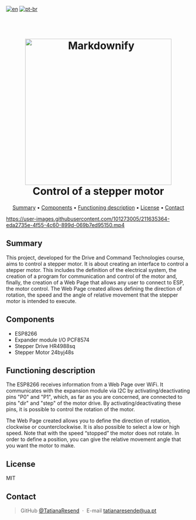 [![en](https://img.shields.io/badge/lang-en-red.svg)](https://github.com/TatianaResend/Controlo-de-um-motor-de-passo/edit/main/README.md)
[![pt-br](https://img.shields.io/badge/lang-pt--br-green.svg)](https://github.com/TatianaResend/Controlo-de-um-motor-de-passo/blob/main/README_pt.md)




<h1 align="center">
  <br>
  <img src="https://user-images.githubusercontent.com/101273005/211634877-c218cebf-b6f4-4a2d-882b-d9d67f9c3cfe.png" alt="Markdownify" width="400">
  

  <br>
  Control of a stepper motor
  <br>
</h1>

<p align="center">
  <a href="#summary">Summary</a> •
  <a href="#components">Components</a> •
  <a href="#Functioning-description">Functioning description</a> •
  <a href="#license">License</a> •
  <a href="#contact">Contact</a>
</p>


https://user-images.githubusercontent.com/101273005/211635364-eda2735e-4f55-4c60-899d-069b7ed95150.mp4


## Summary

This project, developed for the Drive and Command Technologies course, aims to control a stepper motor. It is about creating an interface to control a stepper motor. This includes the definition of the electrical system, the creation of a program for communication and control of the motor and, finally, the creation of a Web Page that allows any user to connect to ESP, the motor control.
The Web Page created allows defining the direction of rotation, the speed and the angle of relative movement that the stepper motor is intended to execute.


## Components
* ESP8266
* Expander module I/O PCF8574
* Stepper Drive HR4988sq
* Stepper Motor 24byj48s


## Functioning description

The ESP8266 receives information from a Web Page over WiFi. It communicates with the expansion module via I2C by activating/deactivating pins "P0" and "P1", which, as far as you are concerned, are connected to pins "dir" and "step" of the motor drive. By activating/deactivating these pins, it is possible to control the rotation of the motor.

The Web Page created allows you to define the direction of rotation, clockwise or counterclockwise. It is also possible to select a low or high speed. Note that with the speed “stopped” the motor does not rotate.
In order to define a position, you can give the relative movement angle that you want the motor to make.

## License

MIT

## Contact

> GitHub [@TatianaResend](https://github.com/TatianaResend) &nbsp;&middot;&nbsp;
> E-mail tatianaresende@ua.pt
